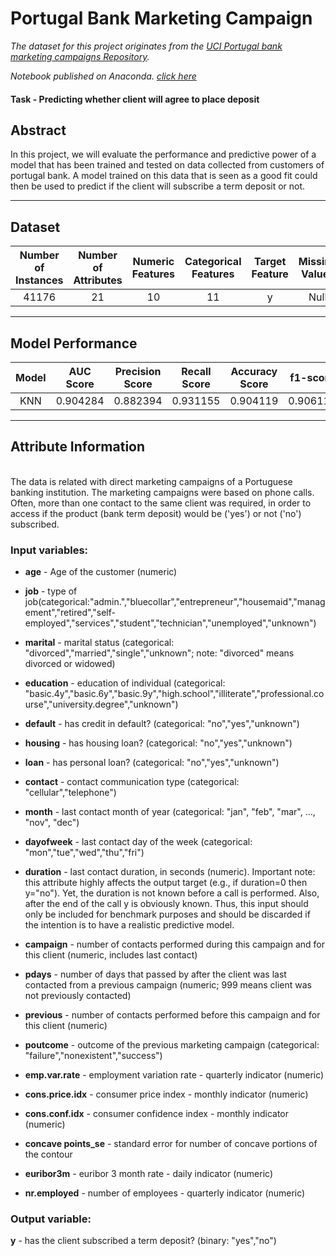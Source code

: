 # Portugal Bank Marketing Campaign

*The dataset for this project originates from the [UCI Portugal bank marketing campaigns Repository](https://archive.ics.uci.edu/ml/datasets/bank+marketing).*

*Notebook published on Anaconda. [click here](https://anaconda.org/arun2728/portugalbankmarketingcampaigns/notebook)*

#### Task - Predicting whether client will agree to place deposit

## Abstract
In this project, we will evaluate the performance and predictive power of a model that has been trained and tested on data collected from customers of portugal bank. A model trained on this data that is seen as a good fit could then be used to predict if the client will subscribe a term deposit or not.

<hr>

## Dataset

Number of Instances | Number of Attributes | Numeric Features | Categorical Features | Target Feature |	Missing Values |
:------------: | :-------------: | :------------: | :-------------: | :------------: | :-------------:
41176 | 21 | 10 | 11 | y | Null

<hr>

## Model Performance

| Model |	AUC Score |	Precision Score	| Recall Score | Accuracy Score	| f1-score |
:------------: | :-------------: | :------------: | :-------------: | :------------: | :-------------:
| KNN |	0.904284	| 0.882394	| 0.931155	| 0.904119	| 0.906119 |

<hr>

## Attribute Information
<br>
The data is related with direct marketing campaigns of a Portuguese banking institution. The marketing campaigns were based on phone calls. Often, more than one contact to the same client was required, in order to access if the product (bank term deposit) would be ('yes') or not ('no') subscribed.

### Input variables:
- **age** - Age of the customer (numeric)

- **job** - type of job(categorical:"admin.","bluecollar","entrepreneur","housemaid","management","retired","self-employed","services","student","technician","unemployed","unknown")

- **marital** - marital status (categorical: "divorced","married","single","unknown"; note: "divorced" means divorced or widowed)

- **education** - education of individual (categorical: "basic.4y","basic.6y","basic.9y","high.school","illiterate","professional.course","university.degree","unknown")

- **default** - has credit in default? (categorical: "no","yes","unknown")

- **housing** - has housing loan? (categorical: "no","yes","unknown")

- **loan** - has personal loan? (categorical: "no","yes","unknown")

- **contact** - contact communication type (categorical: "cellular","telephone")

- **month** - last contact month of year (categorical: "jan", "feb", "mar", …, "nov", "dec")

- **dayofweek** - last contact day of the week (categorical: "mon","tue","wed","thu","fri")

- **duration** - last contact duration, in seconds (numeric). Important note: this attribute highly affects the output target (e.g., if duration=0 then y="no"). Yet, the duration is not known before a call is performed. Also, after the end of the call y is obviously known. Thus, this input should only be included for benchmark purposes and should be discarded if the intention is to have a realistic predictive model.

- **campaign** - number of contacts performed during this campaign and for this client (numeric, includes last contact)

- **pdays** - number of days that passed by after the client was last contacted from a previous campaign (numeric; 999 means client was not previously contacted)

- **previous** - number of contacts performed before this campaign and for this client (numeric)

- **poutcome** - outcome of the previous marketing campaign (categorical: "failure","nonexistent","success")

- **emp.var.rate** - employment variation rate - quarterly indicator (numeric)

- **cons.price.idx** - consumer price index - monthly indicator (numeric)

- **cons.conf.idx** - consumer confidence index - monthly indicator (numeric)

- **concave points_se** - standard error for number of concave portions of the contour

- **euribor3m** - euribor 3 month rate - daily indicator (numeric)

- **nr.employed** - number of employees - quarterly indicator (numeric)

### Output variable:
 **y** - has the client subscribed a term deposit? (binary: "yes","no")
